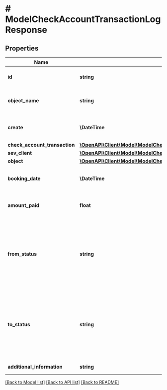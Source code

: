 # # ModelCheckAccountTransactionLogResponse

## Properties

Name | Type | Description | Notes
------------ | ------------- | ------------- | -------------
**id** | **string** | The check account transaction id | [optional] [readonly]
**object_name** | **string** | The check account transaction object name | [optional] [readonly]
**create** | **\DateTime** | Date of check account transaction creation | [optional] [readonly]
**check_account_transaction** | [**\OpenAPI\Client\Model\ModelCheckAccountTransactionResponse**](ModelCheckAccountTransactionResponse.md) |  | [optional]
**sev_client** | [**\OpenAPI\Client\Model\ModelCheckAccountTransactionResponseSevClient**](ModelCheckAccountTransactionResponseSevClient.md) |  | [optional]
**object** | [**\OpenAPI\Client\Model\ModelCheckAccountTransactionLogResponseObject**](ModelCheckAccountTransactionLogResponseObject.md) |  | [optional]
**booking_date** | **\DateTime** | Date the check account transaction was booked | [optional] [readonly]
**amount_paid** | **float** | Amount booked on the check account transaction | [optional] [readonly]
**from_status** | **string** | Status of the check account transaction.&lt;br&gt;       100 &lt;-&gt; Created&lt;br&gt;       200 &lt;-&gt; Linked&lt;br&gt;       300 &lt;-&gt; Private&lt;br&gt;       350 &lt;-&gt; Automatically&lt;br&gt;       400 &lt;-&gt; Booked | [optional] [readonly]
**to_status** | **string** | Status of the check account transaction.&lt;br&gt;       100 &lt;-&gt; Created&lt;br&gt;       200 &lt;-&gt; Linked&lt;br&gt;       300 &lt;-&gt; Private&lt;br&gt;       350 &lt;-&gt; Automatically&lt;br&gt;       400 &lt;-&gt; Booked | [optional] [readonly]
**additional_information** | **string** |  | [optional] [readonly]

[[Back to Model list]](../../README.md#models) [[Back to API list]](../../README.md#endpoints) [[Back to README]](../../README.md)
